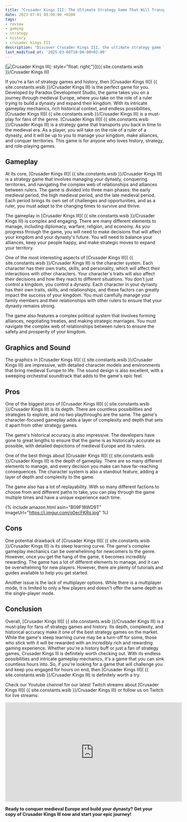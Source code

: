 ```yaml
---
title: "Crusader Kings III: The Ultimate Strategy Game That Will Transport You Back In Time"
date: 2023-07-01 08:00:00 +0200
tags:
- review
- gaming
- strategy
- history
- crusader kings III
description: "Discover Crusader Kings III, the ultimate strategy game for history buffs. Read our in-depth review and find out why this game is a must-play"
last_modified_at: '2025-03-08T10:00:00+02:00'
---
```


[![Crusader Kings III](https://i.imgur.com/o0ecFKRm.jpg){: style="float: right;"}]({{ site.constants.wsib }}/Crusader Kings III)

If you're a fan of strategy games and history, then [Crusader Kings III]( {{ site.constants.wsib }}/Crusader Kings III) is the perfect game for you. Developed by Paradox Development Studio, the game takes you on a journey through medieval Europe, where you take on the role of a ruler trying to build a dynasty and expand their kingdom. With its intricate gameplay mechanics, rich historical context, and endless possibilities, [Crusader Kings III]( {{ site.constants.wsib }}/Crusader Kings III) is a must-play for fans of the genre. [Crusader Kings III]( {{ site.constants.wsib }}/Crusader Kings III) is a strategy game that transports you back in time to the medieval era. As a player, you will take on the role of a ruler of a dynasty, and it will be up to you to manage your kingdom, make alliances, and conquer territories. This game is for anyone who loves history, strategy, and role-playing games.

## Gameplay

At its core, [Crusader Kings III]( {{ site.constants.wsib }}/Crusader Kings III) is a strategy game that involves managing your dynasty, conquering territories, and navigating the complex web of relationships and alliances between rulers. The game is divided into three main phases: the early medieval period, the high medieval period, and the late medieval period. Each period brings its own set of challenges and opportunities, and as a ruler, you must adapt to the changing times to survive and thrive.

The gameplay in [Crusader Kings III]( {{ site.constants.wsib }}/Crusader Kings III) is complex and engaging. There are many different elements to manage, including diplomacy, warfare, religion, and economy. As you progress through the game, you will need to make decisions that will affect your kingdom and your dynasty's future. You will need to balance your alliances, keep your people happy, and make strategic moves to expand your territory.

One of the most interesting aspects of [Crusader Kings III]( {{ site.constants.wsib }}/Crusader Kings III) is the character system. Each character has their own traits, skills, and personality, which will affect their interactions with other characters. Your character's traits will also affect their decisions and how they react to different situations. You don't just control a kingdom, you control a dynasty. Each character in your dynasty has their own traits, skills, and relationships, and these factors can greatly impact the success of your kingdom. You must carefully manage your family members and their relationships with other rulers to ensure that your dynasty remains strong.

The game also features a complex political system that involves forming alliances, negotiating treaties, and making strategic marriages. You must navigate the complex web of relationships between rulers to ensure the safety and prosperity of your kingdom.

## Graphics and Sound

The graphics in [Crusader Kings III]( {{ site.constants.wsib }}/Crusader Kings III) are impressive, with detailed character models and environments that bring medieval Europe to life. The sound design is also excellent, with a sweeping orchestral soundtrack that adds to the game's epic feel.

## Pros

One of the biggest pros of [Crusader Kings III]( {{ site.constants.wsib }}/Crusader Kings III) is its depth. There are countless possibilities and strategies to explore, and no two playthroughs are the same. The game's character-focused gameplay adds a layer of complexity and depth that sets it apart from other strategy games.

The game's historical accuracy is also impressive. The developers have gone to great lengths to ensure that the game is as historically accurate as possible, with detailed depictions of medieval Europe and its rulers.

One of the best things about [Crusader Kings III]( {{ site.constants.wsib }}/Crusader Kings III) is the depth of gameplay. There are so many different elements to manage, and every decision you make can have far-reaching consequences. The character system is also a standout feature, adding a layer of depth and complexity to the game.

The game also has a lot of replayability. With so many different factions to choose from and different paths to take, you can play through the game multiple times and have a unique experience each time.

{% include amazon.html asin="B09F18WD9T" imageUrl="https://i.imgur.com/o0ecFKRs.jpg" %}

## Cons

One potential drawback of [Crusader Kings III]( {{ site.constants.wsib }}/Crusader Kings III) is its steep learning curve. The game's complex gameplay mechanics can be overwhelming for newcomers to the genre. However, once you get the hang of the game, it becomes incredibly rewarding. The game has a lot of different elements to manage, and it can be overwhelming for new players. However, there are plenty of tutorials and guides available to help you get started.

Another issue is the lack of multiplayer options. While there is a multiplayer mode, it is limited to only a few players and doesn't offer the same depth as the single-player mode.

## Conclusion

Overall, [Crusader Kings III]( {{ site.constants.wsib }}/Crusader Kings III) is a must-play for fans of strategy games and history. Its depth, complexity, and historical accuracy make it one of the best strategy games on the market. While the game's steep learning curve may be a turn-off for some, those who stick with it will be rewarded with an incredibly rich and rewarding gaming experience. Whether you're a history buff or just a fan of strategy games, Crusader Kings III is definitely worth checking out. With its endless possibilities and intricate gameplay mechanics, it's a game that you can sink countless hours into. So, if you're looking for a game that will challenge you and keep you engaged for hours on end, then [Crusader Kings III]( {{ site.constants.wsib }}/Crusader Kings III) is definitely worth a try.

Check our Youtube channel for our latest Twitch streams about [Crusader Kings III]( {{ site.constants.wsib }}/Crusader Kings III) or follow us on Twitch for live streams:
<iframe width="560" height="315" src="https://www.youtube-nocookie.com/embed/videoseries?list=PL13Kcs0RkE8f3FjawioR3g1nElGDTUIZ5" title="YouTube video player" frameborder="0" allow="accelerometer; autoplay; clipboard-write; encrypted-media; gyroscope; picture-in-picture; web-share" allowfullscreen></iframe>

**Ready to conquer medieval Europe and build your dynasty? Get your copy of Crusader Kings III now and start your epic journey!**